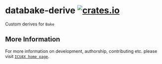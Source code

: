 # databake-derive [![crates.io](https://img.shields.io/crates/v/databake-derive)](https://crates.io/crates/databake-derive)

Custom derives for `Bake`

## More Information

For more information on development, authorship, contributing etc. please visit [`ICU4X home page`](https://github.com/unicode-org/icu4x).

